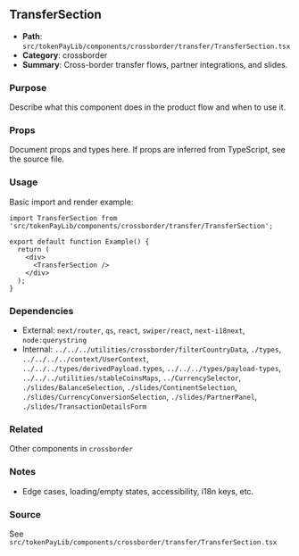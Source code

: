 ## TransferSection

- **Path**: `src/tokenPayLib/components/crossborder/transfer/TransferSection.tsx`
- **Category**: crossborder
- **Summary**: Cross-border transfer flows, partner integrations, and slides.

### Purpose
Describe what this component does in the product flow and when to use it.

### Props
Document props and types here. If props are inferred from TypeScript, see the source file.

### Usage
Basic import and render example:


```tsx
import TransferSection from 'src/tokenPayLib/components/crossborder/transfer/TransferSection';

export default function Example() {
  return (
    <div>
      <TransferSection />
    </div>
  );
}

```

### Dependencies
- External: `next/router`, `qs`, `react`, `swiper/react`, `next-i18next`, `node:querystring`
- Internal: `../../../utilities/crossborder/filterCountryData`, `./types`, `../../../../context/UserContext`, `../../../types/derivedPayload.types`, `../../../types/payload-types`, `../../../utilities/stableCoinsMaps`, `../CurrencySelector`, `./slides/BalanceSelection`, `./slides/ContinentSelection`, `./slides/CurrencyConversionSelection`, `./slides/PartnerPanel`, `./slides/TransactionDetailsForm`

### Related
Other components in `crossborder`

### Notes
- Edge cases, loading/empty states, accessibility, i18n keys, etc.

### Source
See `src/tokenPayLib/components/crossborder/transfer/TransferSection.tsx`
